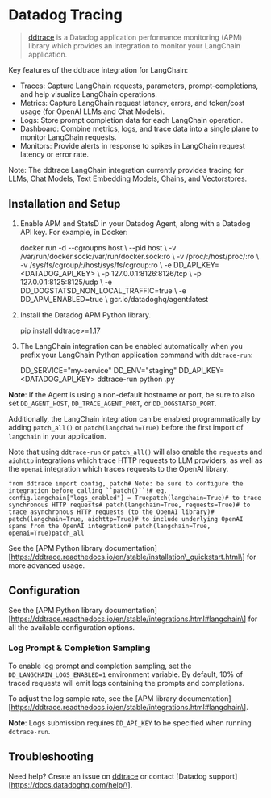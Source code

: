 Datadog Tracing
===============

> [ddtrace](https://github.com/DataDog/dd-trace-py) is a Datadog application performance monitoring (APM) library which provides an integration to monitor your LangChain application.

Key features of the ddtrace integration for LangChain:

*   Traces: Capture LangChain requests, parameters, prompt-completions, and help visualize LangChain operations.
*   Metrics: Capture LangChain request latency, errors, and token/cost usage (for OpenAI LLMs and Chat Models).
*   Logs: Store prompt completion data for each LangChain operation.
*   Dashboard: Combine metrics, logs, and trace data into a single plane to monitor LangChain requests.
*   Monitors: Provide alerts in response to spikes in LangChain request latency or error rate.

Note: The ddtrace LangChain integration currently provides tracing for LLMs, Chat Models, Text Embedding Models, Chains, and Vectorstores.

Installation and Setup[​](#installation-and-setup "Direct link to Installation and Setup")
------------------------------------------------------------------------------------------

1.  Enable APM and StatsD in your Datadog Agent, along with a Datadog API key. For example, in Docker:

    docker run -d --cgroupns host \              --pid host \              -v /var/run/docker.sock:/var/run/docker.sock:ro \              -v /proc/:/host/proc/:ro \              -v /sys/fs/cgroup/:/host/sys/fs/cgroup:ro \              -e DD_API_KEY=<DATADOG_API_KEY> \              -p 127.0.0.1:8126:8126/tcp \              -p 127.0.0.1:8125:8125/udp \              -e DD_DOGSTATSD_NON_LOCAL_TRAFFIC=true \              -e DD_APM_ENABLED=true \              gcr.io/datadoghq/agent:latest

2.  Install the Datadog APM Python library.

    pip install ddtrace>=1.17

3.  The LangChain integration can be enabled automatically when you prefix your LangChain Python application command with `ddtrace-run`:

    DD_SERVICE="my-service" DD_ENV="staging" DD_API_KEY=<DATADOG_API_KEY> ddtrace-run python <your-app>.py

**Note**: If the Agent is using a non-default hostname or port, be sure to also set `DD_AGENT_HOST`, `DD_TRACE_AGENT_PORT`, or `DD_DOGSTATSD_PORT`.

Additionally, the LangChain integration can be enabled programmatically by adding `patch_all()` or `patch(langchain=True)` before the first import of `langchain` in your application.

Note that using `ddtrace-run` or `patch_all()` will also enable the `requests` and `aiohttp` integrations which trace HTTP requests to LLM providers, as well as the `openai` integration which traces requests to the OpenAI library.

    from ddtrace import config, patch# Note: be sure to configure the integration before calling ``patch()``!# eg. config.langchain["logs_enabled"] = Truepatch(langchain=True)# to trace synchronous HTTP requests# patch(langchain=True, requests=True)# to trace asynchronous HTTP requests (to the OpenAI library)# patch(langchain=True, aiohttp=True)# to include underlying OpenAI spans from the OpenAI integration# patch(langchain=True, openai=True)patch_all

See the \[APM Python library documentation\]\[https://ddtrace.readthedocs.io/en/stable/installation\_quickstart.html\] for more advanced usage.

Configuration[​](#configuration "Direct link to Configuration")
---------------------------------------------------------------

See the \[APM Python library documentation\]\[https://ddtrace.readthedocs.io/en/stable/integrations.html#langchain\] for all the available configuration options.

### Log Prompt & Completion Sampling[​](#log-prompt--completion-sampling "Direct link to Log Prompt & Completion Sampling")

To enable log prompt and completion sampling, set the `DD_LANGCHAIN_LOGS_ENABLED=1` environment variable. By default, 10% of traced requests will emit logs containing the prompts and completions.

To adjust the log sample rate, see the \[APM library documentation\]\[https://ddtrace.readthedocs.io/en/stable/integrations.html#langchain\].

**Note**: Logs submission requires `DD_API_KEY` to be specified when running `ddtrace-run`.

Troubleshooting[​](#troubleshooting "Direct link to Troubleshooting")
---------------------------------------------------------------------

Need help? Create an issue on [ddtrace](https://github.com/DataDog/dd-trace-py) or contact \[Datadog support\]\[https://docs.datadoghq.com/help/\].